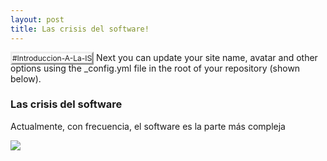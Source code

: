 ```yaml
---
layout: post
title: Las crisis del software!
---
```


<tagg style="
    font-size: 12px;
    border-style: outset;
">#Introduccion-A-La-IS</tagg> Next you can update your site name, avatar and other options using the _config.yml file in the root of your repository (shown below).

### Las crisis del software

Actualmente, con frecuencia, el software es la parte más compleja

<img style="-webkit-user-select: none;margin: auto;" src="https://scontent.fgye6-1.fna.fbcdn.net/v/t1.15752-9/117760831_224648385570141_4696886934540261094_n.png?_nc_cat=111&amp;_nc_sid=b96e70&amp;_nc_ohc=hnbMI30Gx2oAX9G_NmQ&amp;_nc_ht=scontent.fgye6-1.fna&amp;oh=3b20a68daaab1f4dea873c6576f20dd1&amp;oe=5F5F6D98">
